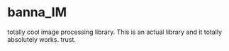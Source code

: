 # banna_IM
totally cool image processing library. This is an actual library and it totally absolutely works. trust.
